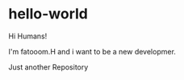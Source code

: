 hello-world
===========
Hi Humans!

I'm fatooom.H and i want to be a new developmer.

Just another Repository
